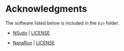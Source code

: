 # Acknowledgments

The software listed below is included in the ``bin`` folder.

- [NSudo](https://github.com/M2Team/NSudo) | [LICENSE](https://github.com/M2Team/NSudo/blob/master/License.md)

- [NanaRun](https://github.com/M2Team/NanaRun) | [LICENSE](https://github.com/M2Team/NanaRun/blob/main/License.md)
